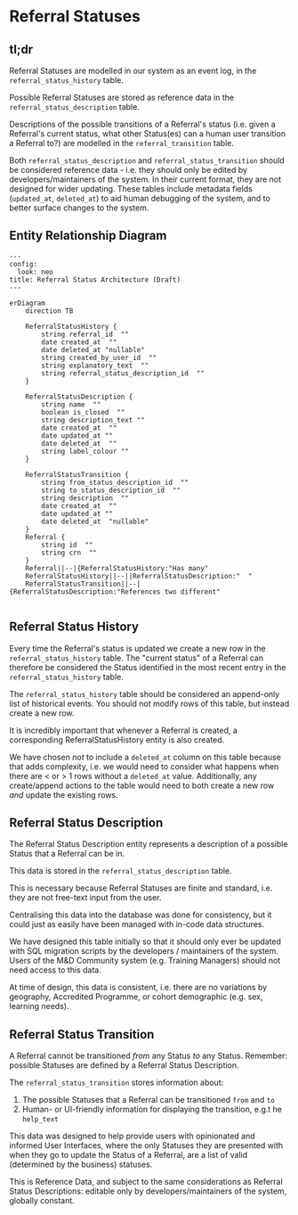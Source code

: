 # Referral Statuses  

## tl;dr

Referral Statuses are modelled in our system as an event log, in the `referral_status_history` table.

Possible Referral Statuses are stored as reference data in the `referral_status_description` table.  

Descriptions of the possible transitions of a Referral's status (i.e. given a Referral's current status, what other Status(es) can a human user transition a Referral to?) are modelled in the `referral_transition` table.  

Both `referral_status_description` and `referral_status_transition` should be considered reference data - i.e. they should only be edited by developers/maintainers of the system.  In their current format, they are not designed for wider updating.  These tables include metadata fields (`updated_at`, `deleted_at`) to aid human debugging of the system, and to better surface changes to the system.

## Entity Relationship Diagram

```mermaid
---
config:
  look: neo
title: Referral Status Architecture (Draft)
---

erDiagram
	direction TB

	ReferralStatusHistory {
		string referral_id  ""  
		date created_at  ""  
        date deleted_at "nullable"
		string created_by_user_id  ""  
		string explanatory_text  ""  
		string referral_status_description_id  ""  
	}
    
	ReferralStatusDescription {
		string name  ""  
		boolean is_closed  ""  
        string description_text ""
		date created_at  ""  
        date updated_at ""
		date deleted_at  ""  
        string label_colour ""
	}

	ReferralStatusTransition {
		string from_status_description_id  ""  
		string to_status_description_id  ""  
		string description  ""  
        date created_at  ""  
        date updated_at ""
		date deleted_at  "nullable"  
	}
	Referral {
		string id  ""  
		string crn  ""  
	}
	Referral||--|{ReferralStatusHistory:"Has many"
	ReferralStatusHistory||--||ReferralStatusDescription:"  "
	ReferralStatusTransition||--|{ReferralStatusDescription:"References two different"

```
```
```

## Referral Status History 

Every time the Referral's status is updated we create a new row in the `referral_status_history` table.  The "current status" of a Referral can therefore be considered the Status identified in the most recent entry in the `referral_status_history` table.

The `referral_status_history` table should be considered an append-only list of historical events.  You should not modify rows of this table, but instead create a new row.

It is incredibly important that whenever a Referral is created, a corresponding ReferralStatusHistory entity is also created.  

We have chosen _not_ to include a `deleted_at` column on this table because that adds complexity, i.e. we would need to consider what happens when there are < or > 1 rows without a `deleted_at` value.  Additionally, any create/append actions to the table would need to both create a new row _and_ update the existing rows.

## Referral Status Description 

The Referral Status Description entity represents a description of a possible Status that a Referral can be in.  

This data is stored in the `referral_status_description` table.  

This is necessary because Referral Statuses are finite and standard, i.e. they are not free-text input from the user.

Centralising this data into the database was done for consistency, but it could just as easily have been managed with in-code data structures.  

We have designed this table initially so that it should only ever be updated with SQL migration scripts by the developers / maintainers of the system.  Users of the M&D Community system (e.g. Training Managers) should not need access to this data.

At time of design, this data is consistent, i.e. there are no variations by geography, Accredited Programme, or cohort demographic (e.g. sex, learning needs).


## Referral Status Transition

A Referral cannot be transitioned _from_ any Status _to_ any Status.  Remember: possible Statuses are defined by a Referral Status Description.

The `referral_status_transition` stores information about:

1. The possible Statuses that a Referral can be transitioned `from` and `to`
2. Human- or UI-friendly information for displaying the transition, e.g.t he `help_text`

This data was designed to help provide users with opinionated and informed User Interfaces, where the only Statuses they are presented with when they go to update the Status of a Referral, are a list of valid (determined by the business) statuses.

This is Reference Data, and subject to the same considerations as Referral Status Descriptions: editable only by developers/maintainers of the system, globally constant.

